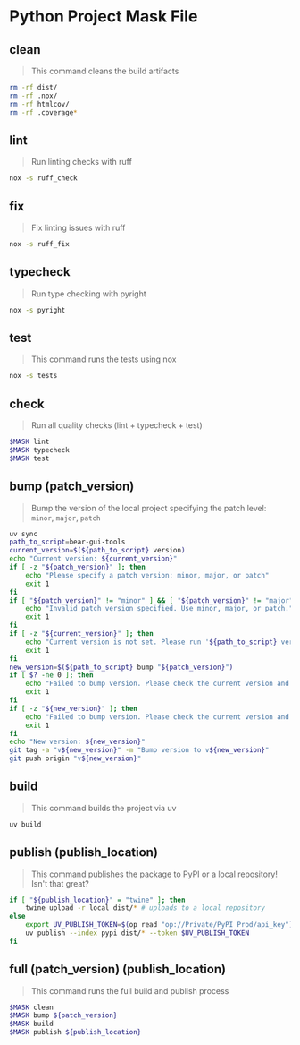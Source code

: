 # Python Project Mask File

## clean

> This command cleans the build artifacts

```bash
rm -rf dist/
rm -rf .nox/
rm -rf htmlcov/
rm -rf .coverage*
```

## lint

> Run linting checks with ruff

```bash
nox -s ruff_check
```

## fix

> Fix linting issues with ruff

```bash
nox -s ruff_fix
```

## typecheck

> Run type checking with pyright

```bash
nox -s pyright
```

## test

> This command runs the tests using nox

```bash
nox -s tests
```

## check

> Run all quality checks (lint + typecheck + test)

```bash
$MASK lint
$MASK typecheck
$MASK test
```

## bump (patch_version)

> Bump the version of the local project specifying the patch level: `minor`, `major`, `patch`

```bash
uv sync
path_to_script=bear-gui-tools
current_version=$(${path_to_script} version)
echo "Current version: ${current_version}"
if [ -z "${patch_version}" ]; then
    echo "Please specify a patch version: minor, major, or patch"
    exit 1
fi
if [ "${patch_version}" != "minor" ] && [ "${patch_version}" != "major" ] && [ "${patch_version}" != "patch" ]; then
    echo "Invalid patch version specified. Use minor, major, or patch."
    exit 1
fi
if [ -z "${current_version}" ]; then
    echo "Current version is not set. Please run '${path_to_script} version' first."
    exit 1
fi
new_version=$(${path_to_script} bump "${patch_version}")
if [ $? -ne 0 ]; then
    echo "Failed to bump version. Please check the current version and try again."
    exit 1
fi
if [ -z "${new_version}" ]; then
    echo "Failed to bump version. Please check the current version and try again."
    exit 1
fi
echo "New version: ${new_version}"  
git tag -a "v${new_version}" -m "Bump version to v${new_version}"
git push origin "v${new_version}"
```

## build

> This command builds the project via uv

```bash
uv build
```

## publish (publish_location)

> This command publishes the package to PyPI or a local repository! Isn't that great?

```bash
if [ "${publish_location}" = "twine" ]; then
    twine upload -r local dist/* # uploads to a local repository
else
    export UV_PUBLISH_TOKEN=$(op read "op://Private/PyPI Prod/api_key")
    uv publish --index pypi dist/* --token $UV_PUBLISH_TOKEN
fi
```

## full (patch_version) (publish_location)

> This command runs the full build and publish process

```bash
$MASK clean
$MASK bump ${patch_version}
$MASK build
$MASK publish ${publish_location}
```
